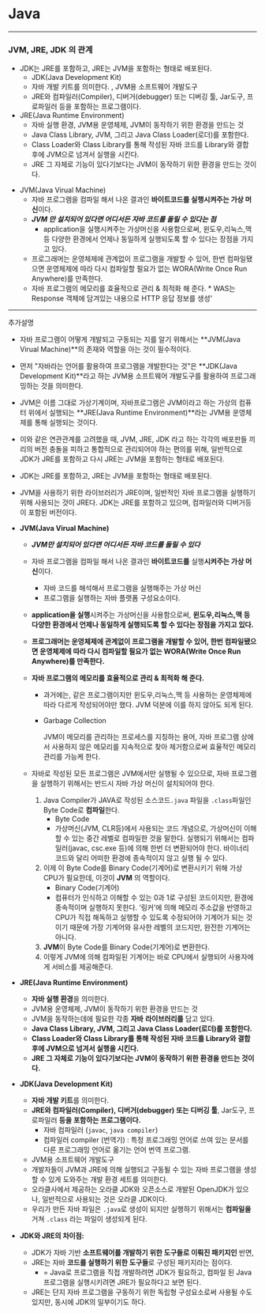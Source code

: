 # Java

---
### JVM, JRE, JDK 의 관계
* JDK는 JRE를 포함하고, JRE는 JVM을 포함하는 형태로 배포된다.
  * JDK(Java Development Kit)
  * 자바 개발 키트를 의미한다. , JVM용 소프트웨어 개발도구
  * JRE와 컴파일러(Compiler), 디버거(debugger) 또는 디버깅 툴, Jar도구, 프로파일러 등을 포함하는 프로그램이다.
* JRE(Java Runtime Environment)
  - 자바 실행 환경, JVM용 운영체제,  JVM이 동작하기 위한 환경을 만드는 것
  - Java Class Library, JVM, 그리고 Java Class Loader(로더)를 포함한다.
  - Class Loader와 Class Library를 통해 작성된 자바 코드를 Library와 결합 후에 JVM으로 넘겨서 실행을 시킨다.
  - JRE 그 자체로 기능이 있다기보다는 JVM이 동작하기 위한 환경을 만드는 것이다.
- JVM(Java Virual Machine)
  - 자바 프로그램을 컴파일 해서 나온 결과인 **바이트코드를 실행시켜주는 가상 머신**이다.
  - ***JVM 만 설치되어 있다면 어디서든 자바 코드를 돌릴 수 있다는 점***
    - application을 실행시켜주는 가상머신을 사용함으로써, 윈도우,리눅스,맥 등 다양한 환경에서 언제나 동일하게 실행되도록 할 수 있다는 장점을 가지고 있다.
  - 프로그래머는 운영체제에 관계없이 프로그램을 개발할 수 있어, 한번 컴파일됐으면 운영체제에 따라 다시 컴파일할 필요가 없는 WORA(Write Once Run Anywhere)를 만족한다.
  - 자바 프로그램의 메모리를 효율적으로 관리 & 최적화 해 준다.
          * WAS는 Response 객체에 담겨있는 내용으로 HTTP 응답 정보를 생성'


---
추가설명
- 자바 프로그램이 어떻게 개발되고 구동되는 지를 알기 위해서는 **JVM(Java Virual Machine)**의 존재와 역할을 아는 것이 필수적이다.
- 먼저 "자바라는 언어를 활용하여 프로그램을 개발한다는 것"은 **JDK(Java Development Kit)**라고 하는 JVM용 소프트웨어 개발도구를 활용하여 프로그래밍하는 것을 의미한다.
- JVM은 이름 그대로 가상기계이며, 자바프로그램은 JVM이라고 하는 가상의 컴퓨터 위에서 실행되는 **JRE(Java Runtime Environment)**라는 JVM용 운영체제를 통해 실행되는 것이다.
- 이와 같은 연관관계를 고려했을 때, JVM, JRE, JDK 라고 하는 각각의 배포판들 끼리의 버전 충돌을 피하고 통합적으로 관리되어야 하는 편의를 위해, 일반적으로 JDK가 JRE를 포함하고 다시 JRE는 JVM을 포함하는 형태로 배포된다.
- JDK는 JRE를 포함하고, JRE는 JVM을 포함하는 형태로 배포된다.
- JVM을 사용하기 위한 라이브러리가 JRE이며, 일반적인 자바 프로그램을 실행하기 위해 사용되는 것이 JRE다. JDK는 JRE를 포함하고 있으며, 컴파일러와 디버거등이 포함된 버전이다.

- **JVM(Java Virual Machine)**
  - ***JVM만 설치되어 있다면 어디서든 자바 코드를 돌릴 수 있다***
  - 자바 프로그램을 컴파일 해서 나온 결과인 **바이트코드를** 실행**시켜주는 가상 머신**이다.
    - 자바 코드를 해석해서 프로그램을 실행해주는 가상 머신
    - 프로그램을 실행하는 자바 플랫폼 구성요소이다.
  - **application을 실행**시켜주는 가상머신을 사용함으로써, **윈도우,리눅스,맥 등 다양한 환경에서 언제나 동일하게 실행되도록 할 수 있다는 장점을 가지고 있다.**
  - **프로그래머는 운영체제에 관계없이 프로그램을 개발할 수 있어, 한번 컴파일됐으면 운영체제에 따라 다시 컴파일할 필요가 없는 WORA(Write Once Run Anywhere)를 만족한다.**
  - **자바 프로그램의 메모리를 효율적으로 관리 & 최적화 해 준다.**
    - 과거에는, 같은 프로그램이지만 윈도우,리눅스,맥 등 사용하는 운영체제에 따라 다르게 작성되어야만 했다. JVM 덕분에 이를 하지 않아도 되게 된다.
    - Garbage Collection

      JVM이 메모리를 관리하는 프로세스를 지칭하는 용어, 자바 프로그램 상에서 사용하지 않은 메모리를 지속적으로 찾아 제거함으로써 효율적인 메모리 관리를 가능케 한다.

  - 자바로 작성된 모든 프로그램은 JVM에서만 실행될 수 있으므로, 자바 프로그램을 실행하기 위해서는 반드시 자바 가상 머신이 설치되어야 한다.
    1. Java Compiler가 JAVA로 작성된 소스코드`.java` 파일을 `.class`파일인 Byte Code로 **컴파일**한다.
       - Byte Code
       - 가상머신(JVM, CLR등)에서 사용되는 코드 개념으로, 가상머신이 이해할 수 있는 중간 레벨로 컴파일한 것을 말한다. 실행되기 위해서는 컴파일러(javac, csc.exe 등)에 의해 한번 더 변환되어야 한다. 바이너리 코드와 달리 어떠한 환경에 종속적이지 않고 실행 될 수 있다.
    2. 이제 이 Byte Code를 Binary Code(기계어)로 변환시키기 위해 가상 CPU가 필요한데, 이것이 **JVM** 의 역할이다.
       - Binary Code(기계어)
       - 컴퓨터가 인식하고 이해할 수 있는 0과 1로 구성된 코드이지만, 환경에 종속적이며 실행하지 못한다. ‘링커’에 의해 메모리 주소값을 반영하고 CPU가 직접 해독하고 실행할 수 있도록 수정되어야 기계어가 되는 것이기 때문에 가장 기계어와 유사한 레벨의 코드지만, 완전한 기계어는 아니다.
    3. **JVM**이 Byte Code를 Binary Code(기계어)로 변환한다.
    4. 이렇게 JVM에 의해 컴파일된 기계어는 바로 CPU에서 실행되어 사용자에게 서비스를 제공해준다.
    
- **JRE(Java Runtime Environment)**
  - **자바 실행 환경**을 의미한다.
  - JVM용 운영체제, JVM이 동작하기 위한 환경을 만드는 것
  - JVM을 동작하는데에 필요한 각종 **자바** **라이브러리를** 담고 있다.
  - **Java Class Library, JVM, 그리고 Java Class Loader(로더)를 포함한다.**
  - **Class Loader와 Class Library를 통해 작성된 자바 코드를 Library와 결합 후에 JVM으로 넘겨서 실행을 시킨다.**
  - **JRE 그 자체로 기능이 있다기보다는 JVM이 동작하기 위한 환경을 만드는 것이다.**
  
- **JDK(Java Development Kit)**
    - **자바 개발 키트**를 의미한다.
    - **JRE와 컴파일러(Compiler), 디버거(debugger) 또는 디버깅 툴**, Jar도구, 프로파일러 **등을 포함하는 프로그램이다.**
      - 자바 컴파일러 (`javac`, `java compiler`)
      - 컴파일러 compiler (번역기) : 특정 프로그래밍 언어로 쓰여 있는 문서를 다른 프로그래밍 언어로 옮기는 언어 번역 프로그램.
    - JVM용 소프트웨어 개발도구
    - 개발자들이 JVM과 JRE에 의해 실행되고 구동될 수 있는 자바 프로그램을 생성할 수 있게 도와주는 개발 환경 세트를 의미한다.
    - 오라클사에서 제공하는 오라클 JDK와 오픈소스로 개발된 OpenJDK가 있으나, 일반적으로 사용되는 것은 오라클 JDK이다.
    - 우리가 만든 자바 파일은 `.java`로 생성이 되지만 실행하기 위해서는 **컴파일을** 거쳐 `.class` 라는 파일이 생성되게 된다.

- **JDK와 JRE의 차이점:**
  - JDK가 자바 기반 **소프트웨어를 개발하기 위한 도구들로 이뤄진 패키지인** 반면,
  - JRE는 자바 **코드를 실행하기 위한 도구들**로 구성된 패키지라는 점이다.
    - = Java로 프로그램을 직접 개발하려면 JDK가 필요하고, 컴파일 된 Java 프로그램을 실행시키려면 JRE가 필요하다고 보면 된다.
  - JRE는 단지 자바 프로그램을 구동하기 위한 독립형 구성요소로써 사용될 수도 있지만, 동시에 JDK의 일부이기도 하다.